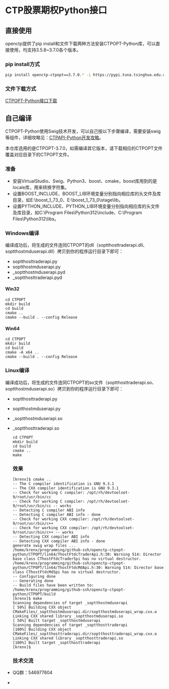 # CTP股票期权Python接口

## 直接使用

openctp提供了pip install和文件下载两种方法安装CTPOPT-Python库，可以直接使用，均支持3.5.8~3.7.0各个版本。

### pip install方式

```bash
pip install openctp-ctpopt==3.7.0.* -i https://pypi.tuna.tsinghua.edu.cn/simple --trusted-host=pypi.tuna.tsinghua.edu.cn
```

### 文件下载方式

[CTPOPT-Python接口下载](http://openctp.cn/CTPAPI-Python.html)

## 自己编译

CTPOPT-Python使用Swig技术开发，可以自己按以下步骤编译，需要安装swig等组件，详细攻略见：[CTPAPI-Python开发攻略](https://zhuanlan.zhihu.com/p/688672132)。

本仓库选用的是CTPOPT-3.7.0，如需编译其它版本，请下载相应的CTPOPT文件覆盖对应目录下的CTPOPT文件。

### 准备

- 安装VirtualStudio、Swig、Python3、boost、cmake，boost库用到的是locale库，用来转换字符集。
- 设置BOOST_INCLUDE、BOOST_LIB环境变量分别指向相应库的头文件及库目录，如E:\boost_1_73_0、E:\boost_1_73_0\stage\lib。
- 设置PYTHON_INCLUDE、PYTHON_LIB环境变量分别指向相应库的头文件及库目录，如C:\Program Files\Python312\include、C:\Program Files\Python312\libs。

### Windows编译

编译成功后，将生成的文件连同CTPOPT的dll（soptthosttraderapi.dll、soptthostmduserapi.dll）拷贝到你的程序运行目录下即可：

- soptthosttraderapi.py
- soptthostmduserapi.py
- _soptthostmduserapi.pyd
- _soptthosttraderapi.pyd

#### Win32

```
cd CTPOPT
mkdir build
cd build
cmake ..
cmake --build . --config Release
```

#### Win64

```
cd CTPOPT
mkdir build
cd build
cmake -A x64 ..
cmake --build . --config Release
```

### Linux编译

编译成功后，将生成的文件连同CTPOPT的so文件（soptthosttraderapi.so、soptthostmduserapi.so）拷贝到你的程序运行目录下即可：

- soptthosttraderapi.py
- soptthostmduserapi.py
- _soptthostmduserapi.so
- _soptthosttraderapi.so
  
  ```
  cd CTPOPT
  mkdir build
  cd build
  cmake ..
  make
  ```
  
  ### 效果
  
  ```
  [krenx]$ cmake ..
  -- The C compiler identification is GNU 9.3.1
  -- The CXX compiler identification is GNU 9.3.1
  -- Check for working C compiler: /opt/rh/devtoolset-9/root/usr/bin/cc
  -- Check for working C compiler: /opt/rh/devtoolset-9/root/usr/bin/cc -- works
  -- Detecting C compiler ABI info
  -- Detecting C compiler ABI info - done
  -- Check for working CXX compiler: /opt/rh/devtoolset-9/root/usr/bin/c++
  -- Check for working CXX compiler: /opt/rh/devtoolset-9/root/usr/bin/c++ -- works
  -- Detecting CXX compiler ABI info
  -- Detecting CXX compiler ABI info - done
  generate swig wrap files ...
  /home/krenx/programming/github-ssh/openctp-ctpopt-python/CTPOPT/lin64/ThostFtdcTraderApi.h:30: Warning 514: Director base class CThostFtdcTraderSpi has no virtual destructor.
  /home/krenx/programming/github-ssh/openctp-ctpopt-python/CTPOPT/lin64/ThostFtdcMdApi.h:30: Warning 514: Director base class CThostFtdcMdSpi has no virtual destructor.
  -- Configuring done
  -- Generating done
  -- Build files have been written to: /home/krenx/programming/github-ssh/openctp-ctpopt-python/CTPOPT/build
  [krenx]$ make
  Scanning dependencies of target _soptthostmduserapi
  [ 50%] Building CXX object CMakeFiles/_soptthostmduserapi.dir/soptthostmduserapi_wrap.cxx.o
  Linking CXX shared library _soptthostmduserapi.so
  [ 50%] Built target _soptthostmduserapi
  Scanning dependencies of target _soptthosttraderapi
  [100%] Building CXX object CMakeFiles/_soptthosttraderapi.dir/soptthosttraderapi_wrap.cxx.o
  Linking CXX shared library _soptthosttraderapi.so
  [100%] Built target _soptthosttraderapi
  [krenx]$
  ```
  
  ### 技术交流
- QQ群：546977604
- 
